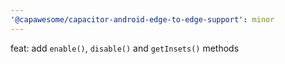 ```yaml
---
'@capawesome/capacitor-android-edge-to-edge-support': minor
---
```


feat: add `enable()`, `disable()` and `getInsets()` methods
